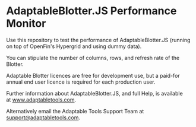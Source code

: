 # AdaptableBlotter.JS Performance Monitor

Use this repository to test the performance of AdaptableBlotter.JS (running on top of OpenFin's Hypergrid and using dummy data).

You can stipulate the number of columns, rows, and refresh rate of the Blotter.

Adaptable Blotter licences are free for development use, but a paid-for annual end user licence is required for each production user. 

Further information about AdaptableBlotter.JS, and full Help, is available at www.adaptabletools.com. 

Alternatively email the Adaptable Tools Support Team at support@adaptabletools.com.
